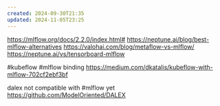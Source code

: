 ```yaml
---
created: 2024-09-30T21:35
updated: 2024-11-05T23:25
---
```


https://mlflow.org/docs/2.2.0/index.html#
https://neptune.ai/blog/best-mlflow-alternatives
https://valohai.com/blog/metaflow-vs-mlflow/
https://neptune.ai/vs/tensorboard-mlflow

#kubeflow #mlflow binding
https://medium.com/dkatalis/kubeflow-with-mlflow-702cf2ebf3bf


dalex not compatible with #mlflow yet
https://github.com/ModelOriented/DALEX

